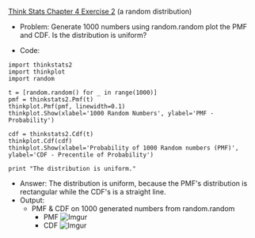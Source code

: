 [Think Stats Chapter 4 Exercise 2](http://greenteapress.com/thinkstats2/html/thinkstats2005.html#toc41) (a random distribution)

* Problem: Generate 1000 numbers using random.random plot the PMF and CDF. Is the distribution is uniform?

* Code:
```
import thinkstats2
import thinkplot
import random

t = [random.random() for _ in range(1000)]
pmf = thinkstats2.Pmf(t)
thinkplot.Pmf(pmf, linewidth=0.1)
thinkplot.Show(xlabel='1000 Random Numbers', ylabel='PMF - Probability')

cdf = thinkstats2.Cdf(t)
thinkplot.Cdf(cdf)
thinkplot.Show(xlabel='Probability of 1000 Random numbers (PMF)', ylabel='CDF - Precentile of Probability')

print "The distribution is uniform."
```

* Answer: The distribution is uniform, because the PMF's distribution is rectangular while the CDF's is a straight line.
* Output:
  * PMF & CDF on 1000 generated numbers from random.random
    * PMF
    ![Imgur](http://i.imgur.com/ZVk3phd.png)
    * CDF
    ![Imgur](http://i.imgur.com/rI8g4L2.png)
